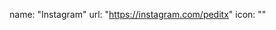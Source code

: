 name: "Instagram" url: "https://instagram.com/peditx" icon: "<rect width='20' height='20' x='2' y='2' rx='5' ry='5'></rect><path d='M16 11.37A4 4 0 1 1 12.63 8 4 4 0 0 1 16 11.37z'></path><line x1='17.5' x2='17.51' y1='6.5' y2='6.5'></line>"
